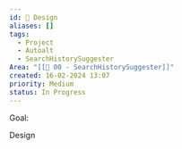 ```yaml
---
id: 🎯 Design
aliases: []
tags:
  - Project
  - Autoalt
  - SearchHistorySuggester
Area: "[[🕎 00 - SearchHistorySuggester]]"
created: 16-02-2024 13:07
priority: Medium
status: In Progress
---
```


Goal: 

Design

